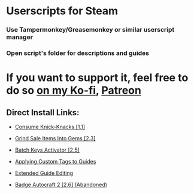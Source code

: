 # Userscripts for Steam

### Use Tampermonkey/Greasemonkey or similar userscript manager

### Open script's folder for descriptions and guides

# If you want to support it, feel free to do so [on my Ko-fi](https://ko-fi.com/xeox_ceo), [Patreon](https://www.patreon.com/zeokku)

## Direct Install Links:
* [Consume Knick-Knacks [1.1]](https://github.com/LiteOnE/Steam-Scripts/raw/master/Consume-Knick-Knacks/Consume-Knick-Knacks.user.js)

* [Grind Sale Items Into Gems [2.3]](https://github.com/LiteOnE/Steam-Scripts/raw/master/Grind-Sale-Items-Into-Gems/Grind-Sale-Items-Into-Gems.user.js)

* [Batch Keys Activator [2.5]](https://github.com/LiteOnE/Steam-Scripts/raw/master/Batch-Keys-Activator/Batch-Keys-Activator.user.js)

* [Applying Custom Tags to Guides](https://github.com/LiteOnE/Steam-Scripts/raw/master/Applying-Custom-Tags-to-Guides.user.js)

* [Extended Guide Editing](https://github.com/LiteOnE/Steam-Scripts/raw/master/Extended-Guide-Editing.user.js)

* [Badge Autocraft 2 [2.6] (Abandoned)](https://github.com/LiteOnE/Steam-Scripts/raw/master/Badge-Autocraft-2/Badge-Autocraft-2.user.js)
